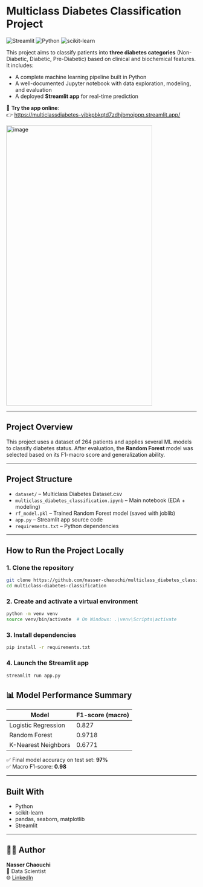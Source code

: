 # Multiclass Diabetes Classification Project

![Streamlit](https://img.shields.io/badge/Streamlit-Enabled-red?logo=streamlit)
![Python](https://img.shields.io/badge/Python-3.9+-blue?logo=python)
![scikit-learn](https://img.shields.io/badge/ML-sklearn-yellow)

This project aims to classify patients into **three diabetes categories** (Non-Diabetic, Diabetic, Pre-Diabetic) based on clinical and biochemical features. It includes:

- A complete machine learning pipeline built in Python
- A well-documented Jupyter notebook with data exploration, modeling, and evaluation
- A deployed **Streamlit app** for real-time prediction

🔗 **Try the app online**:  
👉 https://multiclassdiabetes-vibkpbkqtd7zdhjbmojppp.streamlit.app/

<img width="386" height="742" alt="image" src="https://github.com/user-attachments/assets/d6a628be-437a-47fe-95d7-8b581841f1dd" />


---

## Project Overview

This project uses a dataset of 264 patients and applies several ML models to classify diabetes status. After evaluation, the **Random Forest** model was selected based on its F1-macro score and generalization ability.

---

## Project Structure

- `dataset/` – Multiclass Diabetes Dataset.csv
- `multiclass_diabetes_classification.ipynb` – Main notebook (EDA + modeling)
- `rf_model.pkl` – Trained Random Forest model (saved with joblib)
- `app.py` – Streamlit app source code
- `requirements.txt` – Python dependencies

---

## How to Run the Project Locally

### 1. Clone the repository

```bash
git clone https://github.com/nasser-chaouchi/multiclass_diabetes_classification.git
cd multiclass-diabetes-classification
```

### 2. Create and activate a virtual environment

```bash
python -m venv venv
source venv/bin/activate  # On Windows: .\venv\Scripts\activate
```

### 3. Install dependencies

```bash
pip install -r requirements.txt
```

### 4. Launch the Streamlit app

```bash
streamlit run app.py
```


## 📊 Model Performance Summary

| Model                | F1-score (macro) |
|----------------------|------------------|
| Logistic Regression  | 0.827            |
| Random Forest        | 0.9718           |
| K-Nearest Neighbors  | 0.6771           |

✅ Final model accuracy on test set: **97%**  
✅ Macro F1-score: **0.98**

---

## Built With

- Python
- scikit-learn
- pandas, seaborn, matplotlib
- Streamlit

---

## 🙋‍♂️ Author

**Nasser Chaouchi**  
💼 Data Scientist  
🌐 [LinkedIn](https://www.linkedin.com/in/nasser-chaouchi/)



